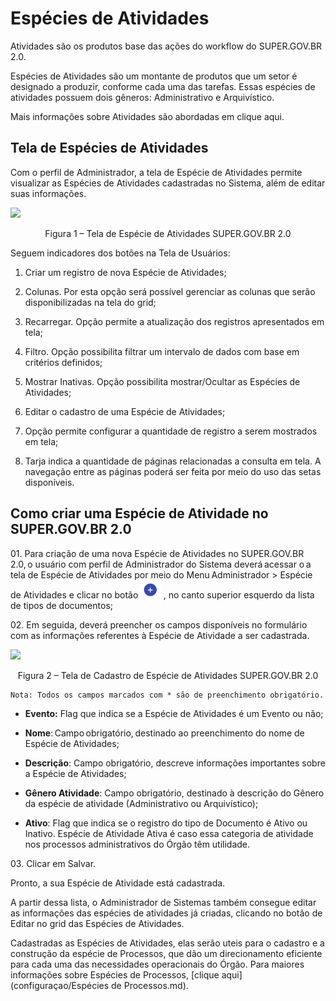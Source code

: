 # Espécies de Atividades


Atividades são os produtos base das ações do workflow do SUPER.GOV.BR 2.0.

Espécies de Atividades são um montante de produtos que um setor é designado a produzir, conforme cada uma das tarefas. Essas espécies de atividades possuem dois gêneros: Administrativo e Arquivístico. 

Mais informações sobre Atividades são abordadas em clique aqui.


## Tela de Espécies de Atividades 

Com o perfil de Administrador, a tela de Espécie de Atividades permite visualizar as Espécies de Atividades cadastradas no Sistema, além de editar suas informações. 

<img src="../../_static/images/Espécies de Atividades - Tela Principal.png"/>
<p style="text-align: center;">Figura 1 – Tela de Espécie de Atividades SUPER.GOV.BR 2.0</p> 

Seguem indicadores dos botões na Tela de Usuários: 

1) Criar um registro de nova Espécie de Atividades;

2) Colunas. Por esta opção será possível gerenciar as colunas que serão disponibilizadas na tela do grid;

3) Recarregar. Opção permite a atualização dos registros apresentados em tela;

4) Filtro. Opção possibilita filtrar um intervalo de dados com base em critérios definidos;

5) Mostrar Inativas. Opção possibilita mostrar/Ocultar as Espécies de Atividades;

6) Editar o cadastro de uma Espécie de Atividades;

7) Opção permite configurar a quantidade de registro a serem mostrados em tela;

8) Tarja indica a quantidade de páginas relacionadas a consulta em tela. A navegação entre as páginas poderá ser feita por meio do uso das setas disponíveis. 
 

## Como criar uma Espécie de Atividade no SUPER.GOV.BR 2.0 


01\. Para criação de uma nova Espécie de Atividades no SUPER.GOV.BR 2.0, o usuário com perfil de Administrador do Sistema deverá acessar o a tela de Espécie de Atividades por meio do Menu Administrador > Espécie de Atividades e clicar no botão <img src="../../_static/images/Botão de Inclusão (+).png" alt="Botão de Inclusão (+)" style="zoom: 50%;" /> , no canto superior esquerdo da lista de tipos de documentos;

02\. Em seguida, deverá preencher os campos disponíveis no formulário com as informações referentes à Espécie de Atividade a ser cadastrada.

<img src="../../_static/images/Espécies de Atividades - Tela de Cadastro.png"/>
<p style="text-align: center;">Figura 2 – Tela de Cadastro de Espécie de Atividades SUPER.GOV.BR 2.0</p>

```{note}
Nota: Todos os campos marcados com * são de preenchimento obrigatório. 
```

* **Evento:** Flag que indica se a Espécie de Atividades é um Evento ou não; 

* **Nome**: Campo obrigatório, destinado ao preenchimento do nome de Espécie de Atividades; 

* **Descrição**: Campo obrigatório, descreve informações importantes sobre a Espécie de Atividades; 

* **Gênero Atividade**: Campo obrigatório, destinado à descrição do Gênero da espécie de atividade (Administrativo ou Arquivístico); 

* **Ativo**: Flag que indica se o registro do tipo de Documento é Ativo ou Inativo. 
Espécie de Atividade Ativa é caso essa categoria de atividade nos processos administrativos do Órgão têm utilidade.

03\. Clicar em Salvar. 

Pronto, a sua Espécie de Atividade está cadastrada.

A partir dessa lista, o Administrador de Sistemas também consegue editar as informações das espécies de atividades já criadas, clicando no botão de Editar no grid das Espécies de Atividades.

Cadastradas as Espécies de Atividades, elas serão uteis para o cadastro e a construção da espécie de Processos, que dão um direcionamento eficiente para cada uma das necessidades operacionais do Órgão.  Para maiores informações sobre Espécies de Processos, [clique aqui](configuraçao/Espécies de Processos.md).

 
